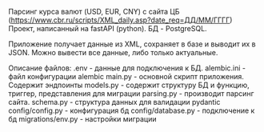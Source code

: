Парсинг курса валют (USD, EUR, CNY) с сайта ЦБ (https://www.cbr.ru/scripts/XML_daily.asp?date_req=ДД/ММ/ГГГГ)
Проект, написанный на fastAPI (python). БД - PostgreSQL. 

Приложение получает данные из XML, сохраняет в базе и выводит их в JSON. Можно вывести все данные, либо только актуальные.

Описание файлов:
.env - данные для подключения к БД.
alembic.ini - файл конфигурации alembic
main.py - основной скрипт приложения. Содержит эндпоинты
models.py - содержит структуру БД и функцию, триггер, представления для миграции
parsing.py - производит парсинг сайта.
schema.py - структура данных для валидации pydantic
config/config.py - конфигурация бд
config/database.py - подключение к бд
migrations/env.py - настройки миграции
